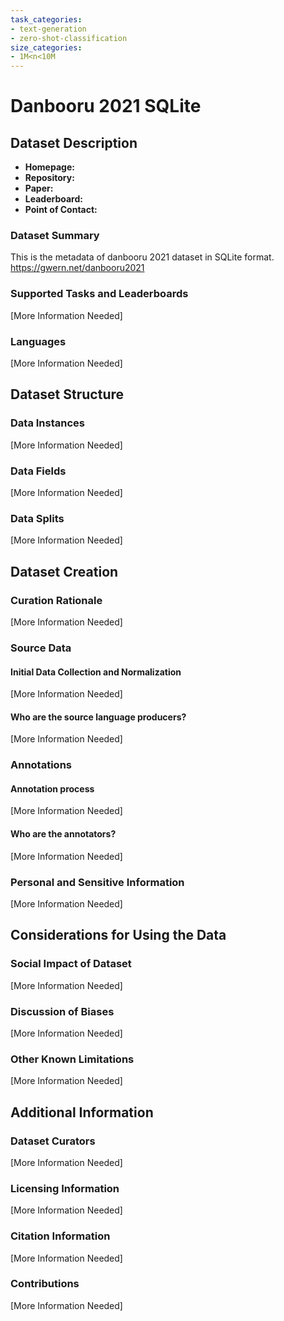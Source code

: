 ```yaml
---
task_categories:
- text-generation
- zero-shot-classification
size_categories:
- 1M<n<10M
---
```


# Danbooru 2021  SQLite

## Dataset Description

- **Homepage:** 
- **Repository:** 
- **Paper:** 
- **Leaderboard:** 
- **Point of Contact:** 

### Dataset Summary
This is the metadata of danbooru 2021 dataset in SQLite format.
https://gwern.net/danbooru2021

### Supported Tasks and Leaderboards

[More Information Needed]

### Languages

[More Information Needed]

## Dataset Structure

### Data Instances

[More Information Needed]

### Data Fields

[More Information Needed]

### Data Splits

[More Information Needed]

## Dataset Creation

### Curation Rationale

[More Information Needed]

### Source Data

#### Initial Data Collection and Normalization

[More Information Needed]

#### Who are the source language producers?

[More Information Needed]

### Annotations

#### Annotation process

[More Information Needed]

#### Who are the annotators?

[More Information Needed]

### Personal and Sensitive Information

[More Information Needed]

## Considerations for Using the Data

### Social Impact of Dataset

[More Information Needed]

### Discussion of Biases

[More Information Needed]

### Other Known Limitations

[More Information Needed]

## Additional Information

### Dataset Curators

[More Information Needed]

### Licensing Information

[More Information Needed]

### Citation Information

[More Information Needed]

### Contributions

[More Information Needed]